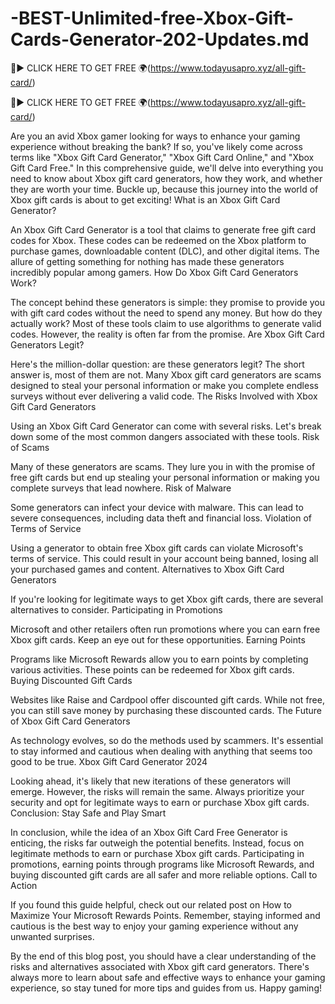 # -BEST-Unlimited-free-Xbox-Gift-Cards-Generator-202-Updates.md

🔴► CLICK HERE TO GET FREE 🌍(https://www.todayusapro.xyz/all-gift-card/)

🔴► CLICK HERE TO GET FREE 🌍(https://www.todayusapro.xyz/all-gift-card/)

Are you an avid Xbox gamer looking for ways to enhance your gaming experience without breaking the bank? If so, you've likely come across terms like "Xbox Gift Card Generator," "Xbox Gift Card Online," and "Xbox Gift Card Free." In this comprehensive guide, we'll delve into everything you need to know about Xbox gift card generators, how they work, and whether they are worth your time. Buckle up, because this journey into the world of Xbox gift cards is about to get exciting! What is an Xbox Gift Card Generator?

An Xbox Gift Card Generator is a tool that claims to generate free gift card codes for Xbox. These codes can be redeemed on the Xbox platform to purchase games, downloadable content (DLC), and other digital items. The allure of getting something for nothing has made these generators incredibly popular among gamers. How Do Xbox Gift Card Generators Work?

The concept behind these generators is simple: they promise to provide you with gift card codes without the need to spend any money. But how do they actually work? Most of these tools claim to use algorithms to generate valid codes. However, the reality is often far from the promise. Are Xbox Gift Card Generators Legit?

Here's the million-dollar question: are these generators legit? The short answer is, most of them are not. Many Xbox gift card generators are scams designed to steal your personal information or make you complete endless surveys without ever delivering a valid code. The Risks Involved with Xbox Gift Card Generators

Using an Xbox Gift Card Generator can come with several risks. Let's break down some of the most common dangers associated with these tools. Risk of Scams

Many of these generators are scams. They lure you in with the promise of free gift cards but end up stealing your personal information or making you complete surveys that lead nowhere. Risk of Malware

Some generators can infect your device with malware. This can lead to severe consequences, including data theft and financial loss. Violation of Terms of Service

Using a generator to obtain free Xbox gift cards can violate Microsoft's terms of service. This could result in your account being banned, losing all your purchased games and content. Alternatives to Xbox Gift Card Generators

If you're looking for legitimate ways to get Xbox gift cards, there are several alternatives to consider. Participating in Promotions

Microsoft and other retailers often run promotions where you can earn free Xbox gift cards. Keep an eye out for these opportunities. Earning Points

Programs like Microsoft Rewards allow you to earn points by completing various activities. These points can be redeemed for Xbox gift cards. Buying Discounted Gift Cards

Websites like Raise and Cardpool offer discounted gift cards. While not free, you can still save money by purchasing these discounted cards. The Future of Xbox Gift Card Generators

As technology evolves, so do the methods used by scammers. It's essential to stay informed and cautious when dealing with anything that seems too good to be true. Xbox Gift Card Generator 2024

Looking ahead, it's likely that new iterations of these generators will emerge. However, the risks will remain the same. Always prioritize your security and opt for legitimate ways to earn or purchase Xbox gift cards. Conclusion: Stay Safe and Play Smart

In conclusion, while the idea of an Xbox Gift Card Free Generator is enticing, the risks far outweigh the potential benefits. Instead, focus on legitimate methods to earn or purchase Xbox gift cards. Participating in promotions, earning points through programs like Microsoft Rewards, and buying discounted gift cards are all safer and more reliable options. Call to Action

If you found this guide helpful, check out our related post on How to Maximize Your Microsoft Rewards Points. Remember, staying informed and cautious is the best way to enjoy your gaming experience without any unwanted surprises.

By the end of this blog post, you should have a clear understanding of the risks and alternatives associated with Xbox gift card generators. There's always more to learn about safe and effective ways to enhance your gaming experience, so stay tuned for more tips and guides from us. Happy gaming!
